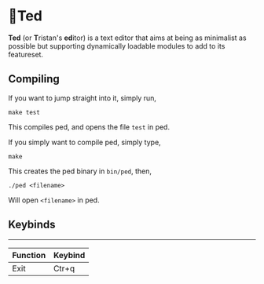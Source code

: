 🧸Ted
===

**Ted** (or **T**ristan's **ed**itor) is a text editor that aims at being as minimalist as possible but supporting dynamically loadable modules to add to its featureset.

## Compiling

If you want to jump straight into it, simply run,
````
make test
````
This compiles ped, and opens the file `test` in ped.

If you simply want to compile ped, simply type,
````
make
````

This creates the ped binary in `bin/ped`, then,
````
./ped <filename>
````
Will open `<filename>` in ped.

## Keybinds
---
|Function|Keybind|
|--------|-------|
|Exit|Ctr+q|
